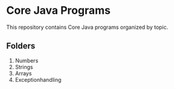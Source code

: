 # Core Java Programs

This repository contains Core Java programs organized by topic.

## Folders

1. Numbers
2. Strings
3. Arrays
4. Exceptionhandling





